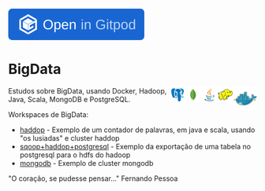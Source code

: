  [![Testar no Browser](https://raw.githubusercontent.com/gilberto-009199/JAgendaWeb/master/gitpod.svg)](https://gitpod.io#https://github.com/gilberto-009199/bigdata)
 
# BigData

<img align="right" src="./assets/docker16x16.svg" alt="Docker" width="48px"/>
<img align="right" src="./assets/hadoop.svg" alt="Hadoop" width="32px"/>
<img align="right" src="./assets/java16x16.svg" alt="Java" width="32px"/>
<img align="right" src="./assets/mongodb.svg" alt="MongoDB" width="32px"/>
<img align="right" src="./assets/postgresql.svg" alt="PostgreSQL" width="32px"/>
Estudos sobre BigData, usando Docker, Hadoop, Java, Scala, MongoDB e PostgreSQL.

  Workspaces de BigData:
  + [haddop](https://github.com/gilberto-009199/bigdata/tree/main/hadoop) - 
    Exemplo de um contador de palavras, em java e scala, usando "os lusiadas" e cluster haddop
  + [sqoop+haddop+postgresql](https://github.com/gilberto-009199/bigdata/tree/main/sqoop) - 
    Exemplo da  exportação de uma  tabela no postgresql para o hdfs do hadoop
  + [mongodb](https://github.com/gilberto-009199/bigdata/tree/main/mongodb) - 
    Exemplo de cluster mongodb


"O coração, se pudesse pensar..." Fernando Pessoa
